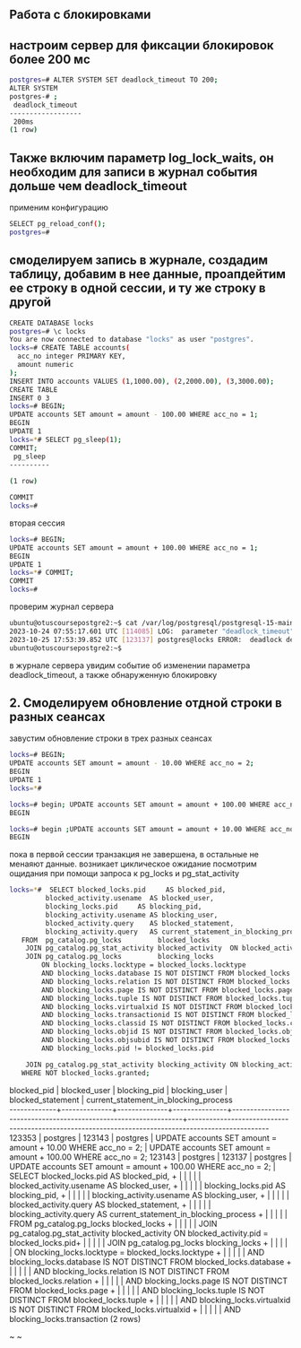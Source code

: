 ## Работа с блокировками
## настроим сервер для фиксации блокировок более 200 мс

```bash
postgres=# ALTER SYSTEM SET deadlock_timeout TO 200;
ALTER SYSTEM
postgres-# ;
 deadlock_timeout 
------------------
 200ms
(1 row)
```
## Также включим параметр log_lock_waits, он необходим для записи в журнал события дольше чем deadlock_timeout
применим конфигурацию

```bash
SELECT pg_reload_conf();
postgres=# 
```
## смоделируем запись в журнале, создадим таблицу, добавим в нее данные, проапдейтим ее строку в одной сессии, и ту же строку в другой
```bash
CREATE DATABASE locks
postgres=# \c locks
You are now connected to database "locks" as user "postgres".
locks=# CREATE TABLE accounts(
  acc_no integer PRIMARY KEY,
  amount numeric
);
INSERT INTO accounts VALUES (1,1000.00), (2,2000.00), (3,3000.00);
CREATE TABLE
INSERT 0 3
locks=# BEGIN;
UPDATE accounts SET amount = amount - 100.00 WHERE acc_no = 1;
BEGIN
UPDATE 1
locks=*# SELECT pg_sleep(1);
COMMIT;
 pg_sleep 
----------
 
(1 row)

COMMIT
locks=# 
```

вторая сессия

```bash
locks=# BEGIN;
UPDATE accounts SET amount = amount + 100.00 WHERE acc_no = 1;
BEGIN
UPDATE 1
locks=*# COMMIT;
COMMIT
locks=# 
```

проверим журнал сервера
```bash
ubuntu@otuscoursepostgre2:~$ cat /var/log/postgresql/postgresql-15-main.log | grep deadlock
2023-10-24 07:55:17.601 UTC [114085] LOG:  parameter "deadlock_timeout" changed to "200"
2023-10-25 17:53:39.852 UTC [123137] postgres@locks ERROR:  deadlock detected
ubuntu@otuscoursepostgre2:~$ 
```
в журнале сервера увидим событие об изменении параметра deadlock_timeout, а также обнаруженную блокировку

## 2. Смоделируем обновление отдной строки в разных сеансах
завустим обновление строки в трех разных сеансах
```bash
locks=# BEGIN;
UPDATE accounts SET amount = amount - 10.00 WHERE acc_no = 2;
BEGIN
UPDATE 1
locks=*# 

locks=# begin; UPDATE accounts SET amount = amount + 100.00 WHERE acc_no = 2;
BEGIN

locks=# begin ;UPDATE accounts SET amount = amount + 10.00 WHERE acc_no = 2;
BEGIN
```

пока в первой сессии транзакция не завершена, в остальные не менаяют данные. возникает циклическое ожидание
посмотрим ощидания при помощи запроса к pg_locks и pg_stat_activity

```bash
locks=*#  SELECT blocked_locks.pid     AS blocked_pid,
         blocked_activity.usename  AS blocked_user,
         blocking_locks.pid     AS blocking_pid,
         blocking_activity.usename AS blocking_user,
         blocked_activity.query    AS blocked_statement,
         blocking_activity.query   AS current_statement_in_blocking_process
   FROM  pg_catalog.pg_locks         blocked_locks
    JOIN pg_catalog.pg_stat_activity blocked_activity  ON blocked_activity.pid = blocked_locks.pid
    JOIN pg_catalog.pg_locks         blocking_locks 
        ON blocking_locks.locktype = blocked_locks.locktype
        AND blocking_locks.database IS NOT DISTINCT FROM blocked_locks.database
        AND blocking_locks.relation IS NOT DISTINCT FROM blocked_locks.relation
        AND blocking_locks.page IS NOT DISTINCT FROM blocked_locks.page
        AND blocking_locks.tuple IS NOT DISTINCT FROM blocked_locks.tuple
        AND blocking_locks.virtualxid IS NOT DISTINCT FROM blocked_locks.virtualxid
        AND blocking_locks.transactionid IS NOT DISTINCT FROM blocked_locks.transactionid
        AND blocking_locks.classid IS NOT DISTINCT FROM blocked_locks.classid
        AND blocking_locks.objid IS NOT DISTINCT FROM blocked_locks.objid
        AND blocking_locks.objsubid IS NOT DISTINCT FROM blocked_locks.objsubid
        AND blocking_locks.pid != blocked_locks.pid

    JOIN pg_catalog.pg_stat_activity blocking_activity ON blocking_activity.pid = blocking_locks.pid
   WHERE NOT blocked_locks.granted;

```

 blocked_pid | blocked_user | blocking_pid | blocking_user |                       blocked_statement                        |                               current_statement_in_blocking_process                                
-------------+--------------+--------------+---------------+----------------------------------------------------------------+----------------------------------------------------------------------------------------------------
      123353 | postgres     |       123143 | postgres      | UPDATE accounts SET amount = amount + 10.00 WHERE acc_no = 2;  | UPDATE accounts SET amount = amount + 100.00 WHERE acc_no = 2;
      123143 | postgres     |       123137 | postgres      | UPDATE accounts SET amount = amount + 100.00 WHERE acc_no = 2; | SELECT blocked_locks.pid     AS blocked_pid,                                                      +
             |              |              |               |                                                                |          blocked_activity.usename  AS blocked_user,                                               +
             |              |              |               |                                                                |          blocking_locks.pid     AS blocking_pid,                                                  +
             |              |              |               |                                                                |          blocking_activity.usename AS blocking_user,                                              +
             |              |              |               |                                                                |          blocked_activity.query    AS blocked_statement,                                          +
             |              |              |               |                                                                |          blocking_activity.query   AS current_statement_in_blocking_process                       +
             |              |              |               |                                                                |    FROM  pg_catalog.pg_locks         blocked_locks                                                +
             |              |              |               |                                                                |     JOIN pg_catalog.pg_stat_activity blocked_activity  ON blocked_activity.pid = blocked_locks.pid+
             |              |              |               |                                                                |     JOIN pg_catalog.pg_locks         blocking_locks                                               +
             |              |              |               |                                                                |         ON blocking_locks.locktype = blocked_locks.locktype                                       +
             |              |              |               |                                                                |         AND blocking_locks.database IS NOT DISTINCT FROM blocked_locks.database                   +
             |              |              |               |                                                                |         AND blocking_locks.relation IS NOT DISTINCT FROM blocked_locks.relation                   +
             |              |              |               |                                                                |         AND blocking_locks.page IS NOT DISTINCT FROM blocked_locks.page                           +
             |              |              |               |                                                                |         AND blocking_locks.tuple IS NOT DISTINCT FROM blocked_locks.tuple                         +
             |              |              |               |                                                                |         AND blocking_locks.virtualxid IS NOT DISTINCT FROM blocked_locks.virtualxid               +
             |              |              |               |                                                                |         AND blocking_locks.transaction
(2 rows)

~
~


